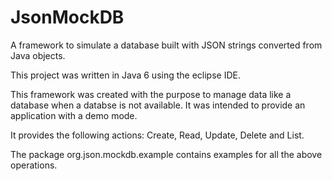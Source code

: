 JsonMockDB
==========

A framework to simulate a database built with JSON strings converted from Java objects.

This project was written in Java 6 using the eclipse IDE.

This framework was created with the purpose to manage data like a database when a databse is not available. It was intended to provide an application with a demo mode.

It provides the following actions: Create, Read, Update, Delete and List.

The package org.json.mockdb.example contains examples for all the above operations.
